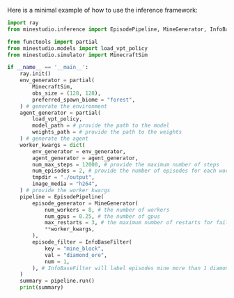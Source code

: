 <!--
 * @Date: 2024-12-02 21:23:42
 * @LastEditors: muzhancun muzhancun@126.com
 * @LastEditTime: 2024-12-14 01:10:23
 * @FilePath: /MineStudio/docs/source/inference/quick-inference.md
-->

Here is a minimal example of how to use the inference framework:

```python
import ray
from minestudio.inference import EpisodePipeline, MineGenerator, InfoBaseFilter

from functools import partial
from minestudio.models import load_vpt_policy
from minestudio.simulator import MinecraftSim

if __name__ == '__main__':
    ray.init()
    env_generator = partial(
        MinecraftSim, 
        obs_size = (128, 128), 
        preferred_spawn_biome = "forest", 
    ) # generate the environment
    agent_generator = partial(
        load_vpt_policy,
        model_path = # provide the path to the model
        weights_path = # provide the path to the weights
    ) # generate the agent
    worker_kwargs = dict(
        env_generator = env_generator, 
        agent_generator = agent_generator,
        num_max_steps = 12000, # provide the maximum number of steps
        num_episodes = 2, # provide the number of episodes for each worker
        tmpdir = "./output",
        image_media = "h264",
    ) # provide the worker kwargs
    pipeline = EpisodePipeline(
        episode_generator = MineGenerator(
            num_workers = 8, # the number of workers
            num_gpus = 0.25, # the number of gpus
            max_restarts = 3, # the maximum number of restarts for failed workers
            **worker_kwargs, 
        ),
        episode_filter = InfoBaseFilter(
            key = "mine_block",
            val = "diamond_ore",
            num = 1,
        ), # InfoBaseFilter will label episodes mine more than 1 diamond_ore
    )
    summary = pipeline.run()
    print(summary)
```